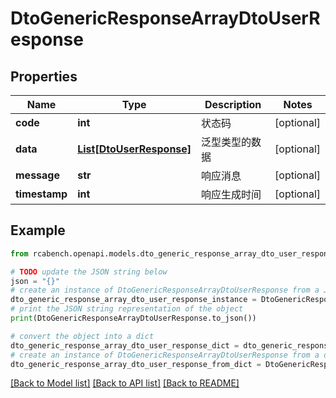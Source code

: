 # DtoGenericResponseArrayDtoUserResponse


## Properties

Name | Type | Description | Notes
------------ | ------------- | ------------- | -------------
**code** | **int** | 状态码 | [optional] 
**data** | [**List[DtoUserResponse]**](DtoUserResponse.md) | 泛型类型的数据 | [optional] 
**message** | **str** | 响应消息 | [optional] 
**timestamp** | **int** | 响应生成时间 | [optional] 

## Example

```python
from rcabench.openapi.models.dto_generic_response_array_dto_user_response import DtoGenericResponseArrayDtoUserResponse

# TODO update the JSON string below
json = "{}"
# create an instance of DtoGenericResponseArrayDtoUserResponse from a JSON string
dto_generic_response_array_dto_user_response_instance = DtoGenericResponseArrayDtoUserResponse.from_json(json)
# print the JSON string representation of the object
print(DtoGenericResponseArrayDtoUserResponse.to_json())

# convert the object into a dict
dto_generic_response_array_dto_user_response_dict = dto_generic_response_array_dto_user_response_instance.to_dict()
# create an instance of DtoGenericResponseArrayDtoUserResponse from a dict
dto_generic_response_array_dto_user_response_from_dict = DtoGenericResponseArrayDtoUserResponse.from_dict(dto_generic_response_array_dto_user_response_dict)
```
[[Back to Model list]](../README.md#documentation-for-models) [[Back to API list]](../README.md#documentation-for-api-endpoints) [[Back to README]](../README.md)


